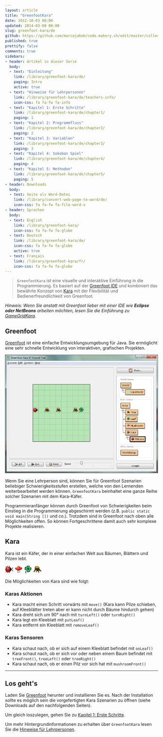 ```yaml
---
layout: article
title: "GreenfootKara"
date: 2012-10-03 00:00
updated: 2014-03-08 00:00
slug: greenfoot-kara/de
github: https://github.com/marcojakob/code.makery.ch/edit/master/collections/library/greenfoot-kara-de.md
published: true
prettify: false
comments: true
sidebars:
- header: Artikel in dieser Serie
  body:
  - text: "Einleitung"
    link: /library/greenfoot-kara/de/
    paging: Intro
    active: true
  - text: "Hinweise für Lehrpersonen"
    link: /library/greenfoot-kara/de/teachers-info/
    icon-css: fa fa-fw fa-info
  - text: "Kapitel 1: Erste Schritte"
    link: /library/greenfoot-kara/de/chapter1/
    paging: 1
  - text: "Kapitel 2: Programmfluss"
    link: /library/greenfoot-kara/de/chapter2/
    paging: 2
  - text: "Kapitel 3: Variablen"
    link: /library/greenfoot-kara/de/chapter3/
    paging: 3
  - text: "Kapitel 4: Sokoban Spiel"
    link: /library/greenfoot-kara/de/chapter4/
    paging: 4
  - text: "Kapitel 5: Methoden"
    link: /library/greenfoot-kara/de/chapter5/
    paging: 5
- header: Downloads
  body:
  - text: Seite als Word-Datei
    link: /library/convert-web-page-to-word/de/
    icon-css: fa fa-fw fa-file-word-o
- header: Sprachen
  body:
  - text: English
    link: /library/greenfoot-kara/
    icon-css: fa fa-fw fa-globe
  - text: Deutsch
    link: /library/greenfoot-kara/de/
    icon-css: fa fa-fw fa-globe
    active: true
  - text: Français
    link: /library/greenfoot-kara/fr/
    icon-css: fa fa-fw fa-globe
---
```


> `GreenfootKara` ist eine visuelle und interaktive Einführung in die Programmierung. Es basiert auf der [Greenfoot IDE](http://www.greenfoot.org) und kombiniert das bewährte Konzept von [Kara](http://www.swisseduc.ch/informatik/karatojava/) mit der Flexibilität und Bedienerfreundlichkeit von Greenfoot.

*Hinweis: Wenn Sie anstatt mit Greenfoot lieber mit einer IDE wie **Eclipse oder NetBeans** arbeiten möchten, lesen Sie die Einführung zu [GameGridKara](/library/gamegrid-kara/de/).*


## Greenfoot

[Greenfoot](http://www.greenfoot.org) ist eine einfache Entwicklungsumgebung für Java. Sie ermöglicht eine sehr schnelle Entwicklung von interaktiven, grafischen Projekten.

![GreenfootKara](/assets/library/greenfoot-kara/greenfootkara-screenshot.png)

Wenn Sie eine Lehrperson sind, können Sie für Greenfoot Szenarien beliebiger Schwierigkeitsstufen erstellen, welche von den Lernenden weiterbearbeitet werden können. `GreenfootKara` beinhaltet eine ganze Reihe solcher Szenarien mit dem Kara-Käfer.

Programmieranfänger können durch Greenfoot von Schwierigkeiten beim Einstieg in die Programmierung abgeschirmt werden (z.B. `public static void main(String [])` und co.). Trotzdem sind in Greenfoot nach oben alle Möglichkeiten offen. So können Fortgeschrittene damit auch sehr komplexe Projekte realisieren.


## Kara

Kara ist ein Käfer, der in einer einfachen Welt aus Bäumen, Blättern und Pilzen lebt.

![Kara](/assets/library/greenfoot-kara/kara.png) ![Mushroom](/assets/library/greenfoot-kara/mushroom.png) ![Leaf](/assets/library/greenfoot-kara/leaf.png) ![Tree](/assets/library/greenfoot-kara/tree.png)

Die Möglichkeiten von Kara sind wie folgt:


### Karas Aktionen

* Kara macht einen Schritt vorwärts mit `move()` (Kara kann Pilze schieben, auf Kleeblätter treten aber er kann nicht durch Bäume hindurch gehen)
* Kara dreht sich um 90° nach mit `turnLeft()` oder `turnRight()`
* Kara legt ein Kleeblatt mit `putLeaf()`
* Kara entfernt ein Kleeblatt mit `removeLeaf()`


### Karas Sensoren

* Kara schaut nach, ob er sich auf einem Kleeblatt befindet mit `onLeaf()`
* Kara schaut nach, ob er sich vor oder neben einem Baum befindet mit `treeFront()`, `treeLeft()` oder `treeRight()`
* Kara schaut nach, ob er einen Pilz vor sich hat mit `mushroomFront()`


***

## Los geht's

Laden Sie [Greenfoot](http://www.greenfoot.org/download) herunter und installieren Sie es. Nach der Installation sollte es möglich sein die vorgefertigten Kara Szenarien zu öffnen (siehe Downloads auf den nachfolgenden Seiten).

Um gleich loszulegen, gehen Sie zu [Kapitel 1: Erste Schritte](/library/greenfoot-kara/de/chapter1/).

Um mehr Hintergrundinformationen zu erhalten über `GreenfootKara` lesen Sie die [Hinweise für Lehrpersonen](/library/greenfoot-kara/de/teachers-info/).

